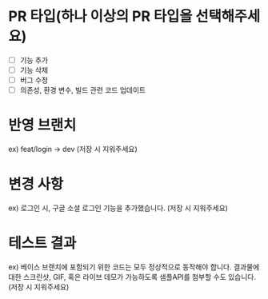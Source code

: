 # PR 타입(하나 이상의 PR 타입을 선택해주세요)
- [ ] 기능 추가
- [ ] 기능 삭제
- [ ] 버그 수정
- [ ] 의존성, 환경 변수, 빌드 관련 코드 업데이트

# 반영 브랜치
ex) feat/login -> dev (저장 시 지워주세요)

# 변경 사항
ex) 로그인 시, 구글 소셜 로그인 기능을 추가했습니다. (저장 시 지워주세요)

# 테스트 결과
ex) 베이스 브랜치에 포함되기 위한 코드는 모두 정상적으로 동작해야 합니다. 결과물에 대한 스크린샷, GIF, 혹은 라이브 데모가 가능하도록 샘플API를 첨부할 수도 있습니다. (저장 시 지워주세요)
